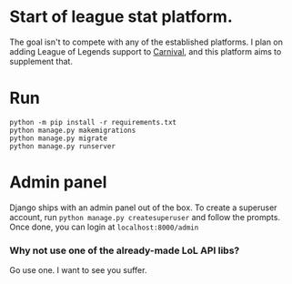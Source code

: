 # Start of league stat platform.
The goal isn't to compete with any of the established platforms. I plan on adding League of Legends support to [Carnival](https://github.com/zkxjzmswkwl/Carnival), and this platform aims to supplement that.

# Run
```
python -m pip install -r requirements.txt
python manage.py makemigrations
python manage.py migrate
python manage.py runserver
```

# Admin panel
Django ships with an admin panel out of the box. To create a superuser account, run `python manage.py createsuperuser` and follow the prompts. Once done, you can login at `localhost:8000/admin`

### Why not use one of the already-made LoL API libs?
Go use one. I want to see you suffer.
